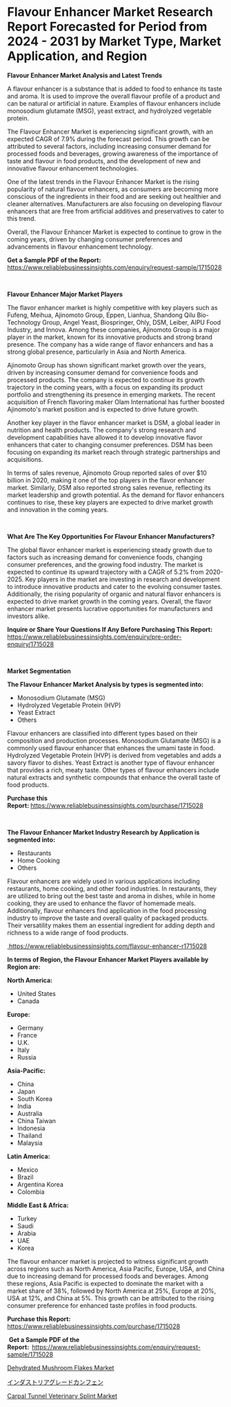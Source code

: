 <p><h1>Flavour Enhancer Market Research Report Forecasted for Period from 2024 -  2031 by Market Type, Market Application, and Region</h1></p><p><strong>Flavour Enhancer Market Analysis and Latest Trends</strong></p>
<p><p>A flavour enhancer is a substance that is added to food to enhance its taste and aroma. It is used to improve the overall flavour profile of a product and can be natural or artificial in nature. Examples of flavour enhancers include monosodium glutamate (MSG), yeast extract, and hydrolyzed vegetable protein.</p><p>The Flavour Enhancer Market is experiencing significant growth, with an expected CAGR of 7.9% during the forecast period. This growth can be attributed to several factors, including increasing consumer demand for processed foods and beverages, growing awareness of the importance of taste and flavour in food products, and the development of new and innovative flavour enhancement technologies.</p><p>One of the latest trends in the Flavour Enhancer Market is the rising popularity of natural flavour enhancers, as consumers are becoming more conscious of the ingredients in their food and are seeking out healthier and cleaner alternatives. Manufacturers are also focusing on developing flavour enhancers that are free from artificial additives and preservatives to cater to this trend.</p><p>Overall, the Flavour Enhancer Market is expected to continue to grow in the coming years, driven by changing consumer preferences and advancements in flavour enhancement technology.</p></p>
<p><strong>Get a Sample PDF of the Report:&nbsp;</strong> <a href="https://www.reliablebusinessinsights.com/enquiry/request-sample/1715028">https://www.reliablebusinessinsights.com/enquiry/request-sample/1715028</a></p>
<p>&nbsp;</p>
<p><strong>Flavour Enhancer Major Market Players</strong></p>
<p><p>The flavor enhancer market is highly competitive with key players such as Fufeng, Meihua, Ajinomoto Group, Eppen, Lianhua, Shandong Qilu Bio-Technology Group, Angel Yeast, Biospringer, Ohly, DSM, Leiber, AIPU Food Industry, and Innova. Among these companies, Ajinomoto Group is a major player in the market, known for its innovative products and strong brand presence. The company has a wide range of flavor enhancers and has a strong global presence, particularly in Asia and North America.</p><p>Ajinomoto Group has shown significant market growth over the years, driven by increasing consumer demand for convenience foods and processed products. The company is expected to continue its growth trajectory in the coming years, with a focus on expanding its product portfolio and strengthening its presence in emerging markets. The recent acquisition of French flavoring maker Olam International has further boosted Ajinomoto's market position and is expected to drive future growth.</p><p>Another key player in the flavor enhancer market is DSM, a global leader in nutrition and health products. The company's strong research and development capabilities have allowed it to develop innovative flavor enhancers that cater to changing consumer preferences. DSM has been focusing on expanding its market reach through strategic partnerships and acquisitions.</p><p>In terms of sales revenue, Ajinomoto Group reported sales of over $10 billion in 2020, making it one of the top players in the flavor enhancer market. Similarly, DSM also reported strong sales revenue, reflecting its market leadership and growth potential. As the demand for flavor enhancers continues to rise, these key players are expected to drive market growth and innovation in the coming years.</p></p>
<p>&nbsp;</p>
<p><strong>What Are The Key Opportunities For Flavour Enhancer Manufacturers?</strong></p>
<p><p>The global flavor enhancer market is experiencing steady growth due to factors such as increasing demand for convenience foods, changing consumer preferences, and the growing food industry. The market is expected to continue its upward trajectory with a CAGR of 5.2% from 2020-2025. Key players in the market are investing in research and development to introduce innovative products and cater to the evolving consumer tastes. Additionally, the rising popularity of organic and natural flavor enhancers is expected to drive market growth in the coming years. Overall, the flavor enhancer market presents lucrative opportunities for manufacturers and investors alike.</p></p>
<p><strong>Inquire or Share Your Questions If Any Before Purchasing This Report:</strong> <a href="https://www.reliablebusinessinsights.com/enquiry/pre-order-enquiry/1715028">https://www.reliablebusinessinsights.com/enquiry/pre-order-enquiry/1715028</a></p>
<p>&nbsp;</p>
<p><strong>Market Segmentation</strong></p>
<p><strong>The Flavour Enhancer Market Analysis by types is segmented into:</strong></p>
<p><ul><li>Monosodium Glutamate (MSG)</li><li>Hydrolyzed Vegetable Protein (HVP)</li><li>Yeast Extract</li><li>Others</li></ul></p>
<p><p>Flavour enhancers are classified into different types based on their composition and production processes. Monosodium Glutamate (MSG) is a commonly used flavour enhancer that enhances the umami taste in food. Hydrolyzed Vegetable Protein (HVP) is derived from vegetables and adds a savory flavor to dishes. Yeast Extract is another type of flavour enhancer that provides a rich, meaty taste. Other types of flavour enhancers include natural extracts and synthetic compounds that enhance the overall taste of food products.</p></p>
<p><strong>Purchase this Report:&nbsp;</strong><a href="https://www.reliablebusinessinsights.com/purchase/1715028">https://www.reliablebusinessinsights.com/purchase/1715028</a></p>
<p>&nbsp;</p>
<p><strong>The Flavour Enhancer Market Industry Research by Application is segmented into:</strong></p>
<p><ul><li>Restaurants</li><li>Home Cooking</li><li>Others</li></ul></p>
<p><p>Flavour enhancers are widely used in various applications including restaurants, home cooking, and other food industries. In restaurants, they are utilized to bring out the best taste and aroma in dishes, while in home cooking, they are used to enhance the flavor of homemade meals. Additionally, flavour enhancers find application in the food processing industry to improve the taste and overall quality of packaged products. Their versatility makes them an essential ingredient for adding depth and richness to a wide range of food products.</p></p>
<p><a href="https://www.reliablebusinessinsights.com/flavour-enhancer-r1715028">&nbsp;https://www.reliablebusinessinsights.com/flavour-enhancer-r1715028</a></p>
<p><strong>In terms of Region, the Flavour Enhancer Market Players available by Region are:</strong></p>
<p>
    <p> <strong> North America: </strong>
        <ul>
            <li>United States</li>
            <li>Canada</li>
        </ul>
        </p> 
    <p> <strong> Europe: </strong>
        <ul>
            <li>Germany</li>
            <li>France</li>
            <li>U.K.</li>
            <li>Italy</li>
            <li>Russia</li>
        </ul>
        </p> 
    <p> <strong> Asia-Pacific: </strong>
        <ul>
            <li>China</li>
            <li>Japan</li>
            <li>South Korea</li>
            <li>India</li>
            <li>Australia</li>
            <li>China Taiwan</li>
            <li>Indonesia</li>
            <li>Thailand</li>
            <li>Malaysia</li>
        </ul>
        </p> 
    <p> <strong> Latin America: </strong>
        <ul>
            <li>Mexico</li>
            <li>Brazil</li>
            <li>Argentina Korea</li>
            <li>Colombia</li>
        </ul>
        </p> 
    <p> <strong> Middle East & Africa: </strong>
        <ul>
            <li>Turkey</li>
            <li>Saudi</li>
            <li>Arabia</li>
            <li>UAE</li>
            <li>Korea</li>
        </ul>
    </p>
    </p>
<p><p>The flavour enhancer market is projected to witness significant growth across regions such as North America, Asia Pacific, Europe, USA, and China due to increasing demand for processed foods and beverages. Among these regions, Asia Pacific is expected to dominate the market with a market share of 38%, followed by North America at 25%, Europe at 20%, USA at 12%, and China at 5%. This growth can be attributed to the rising consumer preference for enhanced taste profiles in food products.</p></p>
<p><strong>Purchase this Report: </strong><a href="https://www.reliablebusinessinsights.com/purchase/1715028">https://www.reliablebusinessinsights.com/purchase/1715028</a></p>
<p>&nbsp;<strong>Get a Sample PDF of the Report:&nbsp;&nbsp;</strong><a href="https://www.reliablebusinessinsights.com/enquiry/request-sample/1715028">https://www.reliablebusinessinsights.com/enquiry/request-sample/1715028</a></p>
<p><strong></strong></p>
<p><p><a href="https://github.com/edytherolanlouisejk1miz0wig/Market-Research-Report-List-3/blob/main/dehydrated-mushroom-flakes-market.md">Dehydrated Mushroom Flakes Market</a></p><p><a href="https://github.com/DemarcusKuhlman/Market-Research-Report-List-1/blob/main/3678927113485.md">インダストリアグレードカンフェン</a></p><p><a href="https://view.publitas.com/reportprime-1/global-carpal-tunnel-veterinary-splint-market-size-share-analysis-by-product-type-by-application-by-region-forecasts-2024-2031/">Carpal Tunnel Veterinary Splint Market</a></p></p>